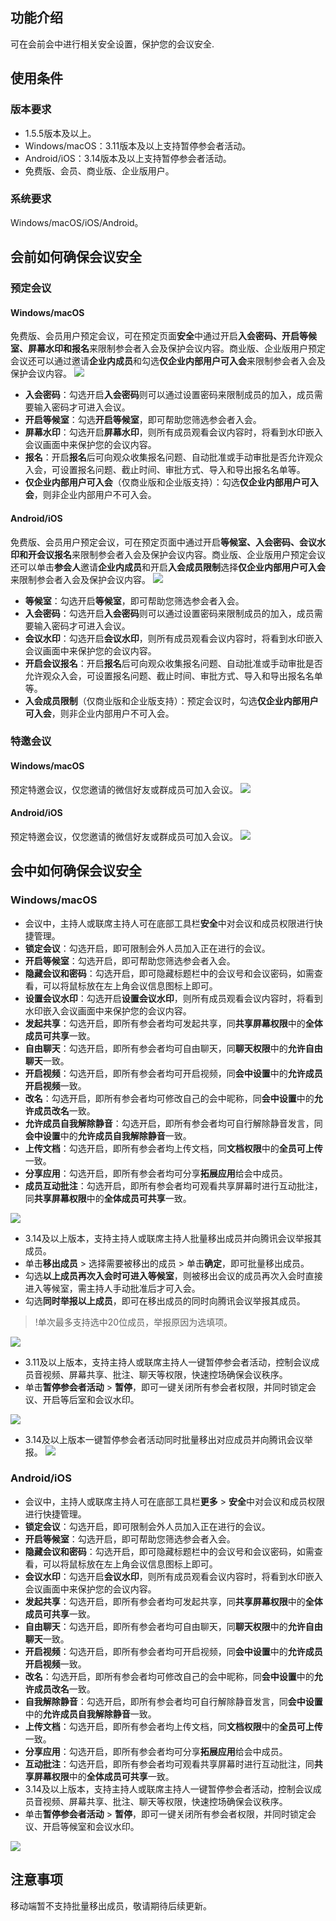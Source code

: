## 功能介绍
可在会前会中进行相关安全设置，保护您的会议安全.

## 使用条件
### 版本要求
- 1.5.5版本及以上。
- Windows/macOS：3.11版本及以上支持暂停参会者活动。
- Android/iOS：3.14版本及以上支持暂停参会者活动。
- 免费版、会员、商业版、企业版用户。

### 系统要求
Windows/macOS/iOS/Android。

## 会前如何确保会议安全
### 预定会议
#### Windows/macOS
免费版、会员用户预定会议，可在预定页面**安全**中通过开启**入会密码、开启等候室、屏幕水印和报名**来限制参会者入会及保护会议内容。商业版、企业版用户预定会议还可以通过邀请**企业内成员**和勾选**仅企业内部用户可入会**来限制参会者入会及保护会议内容。
![](https://qcloudimg.tencent-cloud.cn/raw/ae00bdff2fce4970464058d393b266ce.png)
- **入会密码**：勾选开启**入会密码**则可以通过设置密码来限制成员的加入，成员需要输入密码才可进入会议。
- **开启等候室**：勾选**开启等候室**，即可帮助您筛选参会者入会。
- **屏幕水印**：勾选开启**屏幕水印**，则所有成员观看会议内容时，将看到水印嵌入会议画面中来保护您的会议内容。
- **报名**：开启**报名**后可向观众收集报名问题、自动批准或手动审批是否允许观众入会，可设置报名问题、截止时间、审批方式、导入和导出报名名单等。
- **仅企业内部用户可入会**（仅商业版和企业版支持）：勾选**仅企业内部用户可入会**，则非企业内部用户不可入会。

#### Android/iOS
免费版、会员用户预定会议，可在预定页面中通过开启**等候室、入会密码、会议水印和开会议报名**来限制参会者入会及保护会议内容。商业版、企业版用户预定会议还可以单击**参会人**邀请**企业内成员**和开启**入会成员限制**选择**仅企业内部用户可入会**来限制参会者入会及保护会议内容。
![](https://qcloudimg.tencent-cloud.cn/raw/f82f756469c91109f2bcd91873389518.png)
- **等候室**：勾选开启**等候室**，即可帮助您筛选参会者入会。
- **入会密码**：勾选开启**入会密码**则可以通过设置密码来限制成员的加入，成员需要输入密码才可进入会议。
- **会议水印**：勾选开启**会议水印**，则所有成员观看会议内容时，将看到水印嵌入会议画面中来保护您的会议内容。
- **开启会议报名**：开启**报名**后可向观众收集报名问题、自动批准或手动审批是否允许观众入会，可设置报名问题、截止时间、审批方式、导入和导出报名名单等。
- **入会成员限制**（仅商业版和企业版支持）：预定会议时，勾选**仅企业内部用户可入会**，则非企业内部用户不可入会。

### 特邀会议
#### Windows/macOS
预定特邀会议，仅您邀请的微信好友或群成员可加入会议。
![](https://qcloudimg.tencent-cloud.cn/raw/a666f6b4480b9ac73c0cb238ebfd9495.png)

#### Android/iOS
预定特邀会议，仅您邀请的微信好友或群成员可加入会议。
![](https://qcloudimg.tencent-cloud.cn/raw/5757fbdbd6abd703dafa503794ebad4d.png)

## 会中如何确保会议安全
### Windows/macOS
- 会议中，主持人或联席主持人可在底部工具栏**安全**中对会议和成员权限进行快捷管理。
 - **锁定会议**：勾选开启，即可限制会外人员加入正在进行的会议。
 - **开启等候室**：勾选开启，即可帮助您筛选参会者入会。
 - **隐藏会议和密码**：勾选开启，即可隐藏标题栏中的会议号和会议密码，如需查看，可以将鼠标放在左上角会议信息图标上即可。
 - **设置会议水印**：勾选开启**设置会议水印**，则所有成员观看会议内容时，将看到水印嵌入会议画面中来保护您的会议内容。
 - **发起共享**：勾选开启，即所有参会者均可发起共享，同**共享屏幕权限**中的**全体成员可共享**一致。
 - **自由聊天**：勾选开启，即所有参会者均可自由聊天，同**聊天权限**中的**允许自由聊天**一致。
 - **开启视频**：勾选开启，即所有参会者均可开启视频，同**会中设置**中的**允许成员开启视频**一致。
 - **改名**：勾选开启，即所有参会者均可修改自己的会中昵称，同**会中设置**中的**允许成员改名**一致。
 - **允许成员自我解除静音**：勾选开启，即所有参会者均可自行解除静音发言，同**会中设置**中的**允许成员自我解除静音**一致。
 - **上传文档**：勾选开启，即所有参会者均上传文档，同**文档权限**中的**全员可上传**一致。
 - **分享应用**：勾选开启，即所有参会者均可分享**拓展应用**给会中成员。
 - **成员互动批注**：勾选开启，即所有参会者均可观看共享屏幕时进行互动批注，同**共享屏幕权限**中的**全体成员可共享**一致。

 ![](https://qcloudimg.tencent-cloud.cn/raw/d598f1e7ca2d22f645efc7b746b934b5.png)
- 3.14及以上版本，支持主持人或联席主持人批量移出成员并向腾讯会议举报其成员。
 - 单击**移出成员** > 选择需要被移出的成员 > 单击**确定**，即可批量移出成员。
 - 勾选**以上成员再次入会时可进入等候室**，则被移出会议的成员再次入会时直接进入等候室，需主持人手动批准后才可入会。
 - 勾选**同时举报以上成员**，即可在移出成员的同时向腾讯会议举报其成员。
>!单次最多支持选中20位成员，举报原因为选填项。
>

 ![](https://qcloudimg.tencent-cloud.cn/raw/2eeaab531e7d31d26f9bcbf113634846.png)
- 3.11及以上版本，支持主持人或联席主持人一键暂停参会者活动，控制会议成员音视频、屏幕共享、批注、聊天等权限，快速控场确保会议秩序。
 - 单击**暂停参会者活动** > **暂停**，即可一键关闭所有参会者权限，并同时锁定会议、开启等后室和会议水印。

 ![](https://qcloudimg.tencent-cloud.cn/raw/a3760745b858394c1909958b98b75fb9.png)
- 3.14及以上版本一键暂停参会者活动同时批量移出对应成员并向腾讯会议举报。
![](https://qcloudimg.tencent-cloud.cn/raw/fabef9c174b1cd01e404744973332b36.png)

### Android/iOS
- 会议中，主持人或联席主持人可在底部工具栏**更多** > **安全**中对会议和成员权限进行快捷管理。
 - **锁定会议**：勾选开启，即可限制会外人员加入正在进行的会议。
 - **开启等候室**：勾选开启，即可帮助您筛选参会者入会。
 - **隐藏会议和密码**：勾选开启，即可隐藏标题栏中的会议号和会议密码，如需查看，可以将鼠标放在左上角会议信息图标上即可。
 - **会议水印**：勾选开启**会议水印**，则所有成员观看会议内容时，将看到水印嵌入会议画面中来保护您的会议内容。
 - **发起共享**：勾选开启，即所有参会者均可发起共享，同**共享屏幕权限**中的**全体成员可共享**一致。
 - **自由聊天**：勾选开启，即所有参会者均可自由聊天，同**聊天权限**中的**允许自由聊天**一致。
 - **开启视频**：勾选开启，即所有参会者均可开启视频，同**会中设置**中的**允许成员开启视频**一致。
 - **改名**：勾选开启，即所有参会者均可修改自己的会中昵称，同**会中设置**中的**允许成员改名**一致。
 - **自我解除静音**：勾选开启，即所有参会者均可自行解除静音发言，同**会中设置**中的**允许成员自我解除静音**一致。
 - **上传文档**：勾选开启，即所有参会者均上传文档，同**文档权限**中的**全员可上传**一致。
 - **分享应用**：勾选开启，即所有参会者均可分享**拓展应用**给会中成员。
 - **互动批注**：勾选开启，即所有参会者均可观看共享屏幕时进行互动批注，同**共享屏幕权限**中的**全体成员可共享**一致。
- 3.14及以上版本，支持主持人或联席主持人一键暂停参会者活动，控制会议成员音视频、屏幕共享、批注、聊天等权限，快速控场确保会议秩序。
 - 单击**暂停参会者活动** > **暂停**，即可一键关闭所有参会者权限，并同时锁定会议、开启等候室和会议水印。

 ![](https://qcloudimg.tencent-cloud.cn/raw/023682266fe0689711d32775265c4aa9.png)

## 注意事项
移动端暂不支持批量移出成员，敬请期待后续更新。
